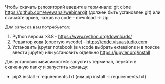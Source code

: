 Чтобы скачать репозиторий введите в терминале: 
git clone https://github.com/eyewanai/webinar.git (должен быть установлен git) 
или скачайте архив, нажав на code - download -> zip 

Для запуска вам потребуется:
1) Python версии >3.8 - https://www.python.org/downloads/
2) Редактор кода (советую vscode) - https://code.visualstudio.com
3) Установить jupyter notebook (в vscode выбрать extensions и в поиске ввести jupyter) или установить отдельно https://jupyter.org/install

Для установки зависимостей: запустить терминал, перейти в скаченную папку и запустить команду:
* pip3 install -r requirements.txt (или pip install -r requirements.txt)
